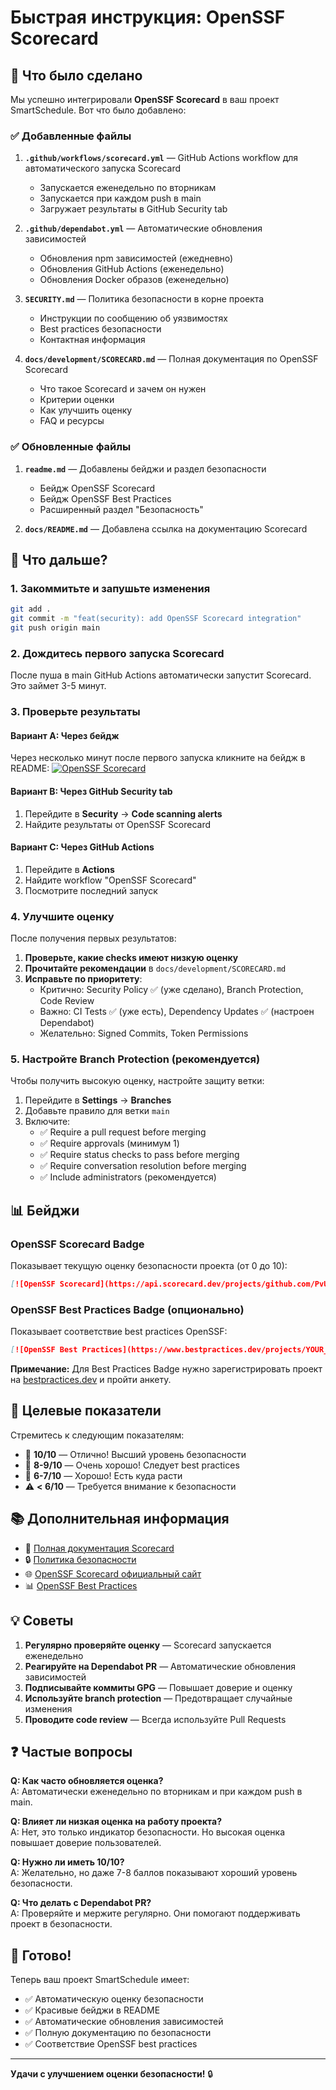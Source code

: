 # Быстрая инструкция: OpenSSF Scorecard

## 🎯 Что было сделано

Мы успешно интегрировали **OpenSSF Scorecard** в ваш проект SmartSchedule. Вот что было добавлено:

### ✅ Добавленные файлы

1. **`.github/workflows/scorecard.yml`** — GitHub Actions workflow для автоматического запуска Scorecard
   - Запускается еженедельно по вторникам
   - Запускается при каждом push в main
   - Загружает результаты в GitHub Security tab

2. **`.github/dependabot.yml`** — Автоматические обновления зависимостей
   - Обновления npm зависимостей (ежедневно)
   - Обновления GitHub Actions (еженедельно)
   - Обновления Docker образов (еженедельно)

3. **`SECURITY.md`** — Политика безопасности в корне проекта
   - Инструкции по сообщению об уязвимостях
   - Best practices безопасности
   - Контактная информация

4. **`docs/development/SCORECARD.md`** — Полная документация по OpenSSF Scorecard
   - Что такое Scorecard и зачем он нужен
   - Критерии оценки
   - Как улучшить оценку
   - FAQ и ресурсы

### ✅ Обновленные файлы

1. **`readme.md`** — Добавлены бейджи и раздел безопасности
   - Бейдж OpenSSF Scorecard
   - Бейдж OpenSSF Best Practices
   - Расширенный раздел "Безопасность"

2. **`docs/README.md`** — Добавлена ссылка на документацию Scorecard

## 🚀 Что дальше?

### 1. Закоммитьте и запушьте изменения

```bash
git add .
git commit -m "feat(security): add OpenSSF Scorecard integration"
git push origin main
```

### 2. Дождитесь первого запуска Scorecard

После пуша в main GitHub Actions автоматически запустит Scorecard. Это займет 3-5 минут.

### 3. Проверьте результаты

#### Вариант A: Через бейдж
Через несколько минут после первого запуска кликните на бейдж в README:
[![OpenSSF Scorecard](https://api.scorecard.dev/projects/github.com/PvUtrix/shked/badge)](https://scorecard.dev/viewer/?uri=github.com/PvUtrix/shked)

#### Вариант B: Через GitHub Security tab
1. Перейдите в **Security** → **Code scanning alerts**
2. Найдите результаты от OpenSSF Scorecard

#### Вариант C: Через GitHub Actions
1. Перейдите в **Actions**
2. Найдите workflow "OpenSSF Scorecard"
3. Посмотрите последний запуск

### 4. Улучшите оценку

После получения первых результатов:

1. **Проверьте, какие checks имеют низкую оценку**
2. **Прочитайте рекомендации** в `docs/development/SCORECARD.md`
3. **Исправьте по приоритету**:
   - Критично: Security Policy ✅ (уже сделано), Branch Protection, Code Review
   - Важно: CI Tests ✅ (уже есть), Dependency Updates ✅ (настроен Dependabot)
   - Желательно: Signed Commits, Token Permissions

### 5. Настройте Branch Protection (рекомендуется)

Чтобы получить высокую оценку, настройте защиту ветки:

1. Перейдите в **Settings** → **Branches**
2. Добавьте правило для ветки `main`
3. Включите:
   - ✅ Require a pull request before merging
   - ✅ Require approvals (минимум 1)
   - ✅ Require status checks to pass before merging
   - ✅ Require conversation resolution before merging
   - ✅ Include administrators (рекомендуется)

## 📊 Бейджи

### OpenSSF Scorecard Badge
Показывает текущую оценку безопасности проекта (от 0 до 10):

```markdown
[![OpenSSF Scorecard](https://api.scorecard.dev/projects/github.com/PvUtrix/shked/badge)](https://scorecard.dev/viewer/?uri=github.com/PvUtrix/shked)
```

### OpenSSF Best Practices Badge (опционально)
Показывает соответствие best practices OpenSSF:

```markdown
[![OpenSSF Best Practices](https://www.bestpractices.dev/projects/YOUR_PROJECT_ID/badge)](https://www.bestpractices.dev/projects/YOUR_PROJECT_ID)
```

**Примечание:** Для Best Practices Badge нужно зарегистрировать проект на [bestpractices.dev](https://www.bestpractices.dev/) и пройти анкету.

## 🎯 Целевые показатели

Стремитесь к следующим показателям:

- 🥇 **10/10** — Отлично! Высший уровень безопасности
- 🥈 **8-9/10** — Очень хорошо! Следует best practices
- 🥉 **6-7/10** — Хорошо! Есть куда расти
- ⚠️ **< 6/10** — Требуется внимание к безопасности

## 📚 Дополнительная информация

- 📖 [Полная документация Scorecard](docs/development/SCORECARD.md)
- 🔒 [Политика безопасности](SECURITY.md)
- 🌐 [OpenSSF Scorecard официальный сайт](https://scorecard.dev/)
- 📊 [OpenSSF Best Practices](https://bestpractices.coreinfrastructure.org/)

## 💡 Советы

1. **Регулярно проверяйте оценку** — Scorecard запускается еженедельно
2. **Реагируйте на Dependabot PR** — Автоматические обновления зависимостей
3. **Подписывайте коммиты GPG** — Повышает доверие и оценку
4. **Используйте branch protection** — Предотвращает случайные изменения
5. **Проводите code review** — Всегда используйте Pull Requests

## ❓ Частые вопросы

**Q: Как часто обновляется оценка?**  
A: Автоматически еженедельно по вторникам и при каждом push в main.

**Q: Влияет ли низкая оценка на работу проекта?**  
A: Нет, это только индикатор безопасности. Но высокая оценка повышает доверие пользователей.

**Q: Нужно ли иметь 10/10?**  
A: Желательно, но даже 7-8 баллов показывают хороший уровень безопасности.

**Q: Что делать с Dependabot PR?**  
A: Проверяйте и мержите регулярно. Они помогают поддерживать проект в безопасности.

## 🎉 Готово!

Теперь ваш проект SmartSchedule имеет:
- ✅ Автоматическую оценку безопасности
- ✅ Красивые бейджи в README
- ✅ Автоматические обновления зависимостей
- ✅ Полную документацию по безопасности
- ✅ Соответствие OpenSSF best practices

---

**Удачи с улучшением оценки безопасности!** 🔒


